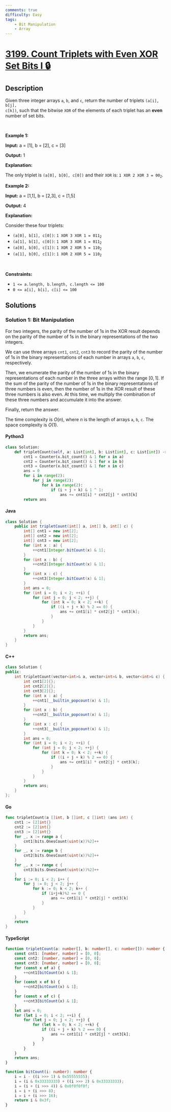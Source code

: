 ```yaml
---
comments: true
difficulty: Easy
tags:
    - Bit Manipulation
    - Array
---
```


<!-- problem:start -->

# [3199. Count Triplets with Even XOR Set Bits I 🔒](https://leetcode.com/problems/count-triplets-with-even-xor-set-bits-i)

## Description

<!-- description:start -->

Given three integer arrays <code>a</code>, <code>b</code>, and <code>c</code>, return the number of triplets <code>(a[i], b[j], c[k])</code>, such that the bitwise <code>XOR</code> of the elements of each triplet has an <strong>even</strong> number of <span data-keyword="set-bit">set bits</span>.

<p>&nbsp;</p>
<p><strong class="example">Example 1:</strong></p>

<div class="example-block">
<p><strong>Input:</strong> <span class="example-io">a = [1], b = [2], c = [3]</span></p>

<p><strong>Output:</strong> <span class="example-io">1</span></p>

<p><strong>Explanation:</strong></p>

<p>The only triplet is <code>(a[0], b[0], c[0])</code> and their <code>XOR</code> is: <code>1 XOR 2 XOR 3 = 00<sub>2</sub></code>.</p>
</div>

<p><strong class="example">Example 2:</strong></p>

<div class="example-block">
<p><strong>Input:</strong> <span class="example-io">a = [1,1], b = [2,3], c = [1,5]</span></p>

<p><strong>Output:</strong> <span class="example-io">4</span></p>

<p><strong>Explanation:</strong></p>

<p>Consider these four triplets:</p>

<ul>
	<li><code>(a[0], b[1], c[0])</code>: <code>1 XOR 3 XOR 1 = 011<sub>2</sub></code></li>
	<li><code>(a[1], b[1], c[0])</code>: <code>1 XOR 3 XOR 1 = 011<sub>2</sub></code></li>
	<li><code>(a[0], b[0], c[1])</code>: <code>1 XOR 2 XOR 5 = 110<sub>2</sub></code></li>
	<li><code>(a[1], b[0], c[1])</code>: <code>1 XOR 2 XOR 5 = 110<sub>2</sub></code></li>
</ul>
</div>

<p>&nbsp;</p>
<p><strong>Constraints:</strong></p>

<ul>
	<li><code>1 &lt;= a.length, b.length, c.length &lt;= 100</code></li>
	<li><code>0 &lt;= a[i], b[i], c[i] &lt;= 100</code></li>
</ul>

<!-- description:end -->

## Solutions

<!-- solution:start -->

### Solution 1: Bit Manipulation

For two integers, the parity of the number of $1$s in the XOR result depends on the parity of the number of $1$s in the binary representations of the two integers.

We can use three arrays `cnt1`, `cnt2`, `cnt3` to record the parity of the number of $1$s in the binary representations of each number in arrays `a`, `b`, `c`, respectively.

Then, we enumerate the parity of the number of $1$s in the binary representations of each number in the three arrays within the range $[0, 1]$. If the sum of the parity of the number of $1$s in the binary representations of three numbers is even, then the number of $1$s in the XOR result of these three numbers is also even. At this time, we multiply the combination of these three numbers and accumulate it into the answer.

Finally, return the answer.

The time complexity is $O(n)$, where $n$ is the length of arrays `a`, `b`, `c`. The space complexity is $O(1)$.

<!-- tabs:start -->

#### Python3

```python
class Solution:
    def tripletCount(self, a: List[int], b: List[int], c: List[int]) -> int:
        cnt1 = Counter(x.bit_count() & 1 for x in a)
        cnt2 = Counter(x.bit_count() & 1 for x in b)
        cnt3 = Counter(x.bit_count() & 1 for x in c)
        ans = 0
        for i in range(2):
            for j in range(2):
                for k in range(2):
                    if (i + j + k) & 1 ^ 1:
                        ans += cnt1[i] * cnt2[j] * cnt3[k]
        return ans
```

#### Java

```java
class Solution {
    public int tripletCount(int[] a, int[] b, int[] c) {
        int[] cnt1 = new int[2];
        int[] cnt2 = new int[2];
        int[] cnt3 = new int[2];
        for (int x : a) {
            ++cnt1[Integer.bitCount(x) & 1];
        }
        for (int x : b) {
            ++cnt2[Integer.bitCount(x) & 1];
        }
        for (int x : c) {
            ++cnt3[Integer.bitCount(x) & 1];
        }
        int ans = 0;
        for (int i = 0; i < 2; ++i) {
            for (int j = 0; j < 2; ++j) {
                for (int k = 0; k < 2; ++k) {
                    if ((i + j + k) % 2 == 0) {
                        ans += cnt1[i] * cnt2[j] * cnt3[k];
                    }
                }
            }
        }
        return ans;
    }
}
```

#### C++

```cpp
class Solution {
public:
    int tripletCount(vector<int>& a, vector<int>& b, vector<int>& c) {
        int cnt1[2]{};
        int cnt2[2]{};
        int cnt3[2]{};
        for (int x : a) {
            ++cnt1[__builtin_popcount(x) & 1];
        }
        for (int x : b) {
            ++cnt2[__builtin_popcount(x) & 1];
        }
        for (int x : c) {
            ++cnt3[__builtin_popcount(x) & 1];
        }
        int ans = 0;
        for (int i = 0; i < 2; ++i) {
            for (int j = 0; j < 2; ++j) {
                for (int k = 0; k < 2; ++k) {
                    if ((i + j + k) % 2 == 0) {
                        ans += cnt1[i] * cnt2[j] * cnt3[k];
                    }
                }
            }
        }
        return ans;
    }
};
```

#### Go

```go
func tripletCount(a []int, b []int, c []int) (ans int) {
	cnt1 := [2]int{}
	cnt2 := [2]int{}
	cnt3 := [2]int{}
	for _, x := range a {
		cnt1[bits.OnesCount(uint(x))%2]++
	}
	for _, x := range b {
		cnt2[bits.OnesCount(uint(x))%2]++
	}
	for _, x := range c {
		cnt3[bits.OnesCount(uint(x))%2]++
	}
	for i := 0; i < 2; i++ {
		for j := 0; j < 2; j++ {
			for k := 0; k < 2; k++ {
				if (i+j+k)%2 == 0 {
					ans += cnt1[i] * cnt2[j] * cnt3[k]
				}
			}
		}
	}
	return
}
```

#### TypeScript

```ts
function tripletCount(a: number[], b: number[], c: number[]): number {
    const cnt1: [number, number] = [0, 0];
    const cnt2: [number, number] = [0, 0];
    const cnt3: [number, number] = [0, 0];
    for (const x of a) {
        ++cnt1[bitCount(x) & 1];
    }
    for (const x of b) {
        ++cnt2[bitCount(x) & 1];
    }
    for (const x of c) {
        ++cnt3[bitCount(x) & 1];
    }
    let ans = 0;
    for (let i = 0; i < 2; ++i) {
        for (let j = 0; j < 2; ++j) {
            for (let k = 0; k < 2; ++k) {
                if ((i + j + k) % 2 === 0) {
                    ans += cnt1[i] * cnt2[j] * cnt3[k];
                }
            }
        }
    }
    return ans;
}

function bitCount(i: number): number {
    i = i - ((i >>> 1) & 0x55555555);
    i = (i & 0x33333333) + ((i >>> 2) & 0x33333333);
    i = (i + (i >>> 4)) & 0x0f0f0f0f;
    i = i + (i >>> 8);
    i = i + (i >>> 16);
    return i & 0x3f;
}
```

<!-- tabs:end -->

<!-- solution:end -->

<!-- problem:end -->
